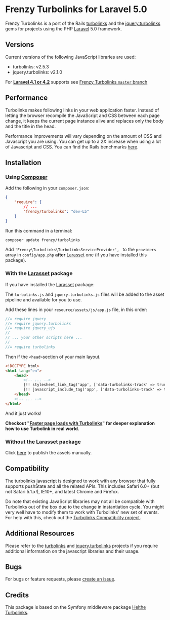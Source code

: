 Frenzy Turbolinks for Laravel 5.0
=================================

Frenzy Turbolinks is a port of the Rails [turbolinks](https://github.com/rails/turbolinks)
and the [jquery.turbolinks](https://github.com/kossnocorp/jquery.turbolinks) gems
for projects using the PHP [Laravel](http://laravel.com) 5.0 framework.

## Versions

Current versions of the following JavaScript libraries are used:

 * turbolinks: v2.5.3
 * jquery.turbolinks: v2.1.0


For [**Laravel 4.1 or 4.2**](http://laravel.com/docs/4.2) supports see [Frenzy Turbolinks `master` branch](https://github.com/frenzyapp/turbolinks/tree/master)

## Performance

Turbolinks makes following links in your web application faster. Instead of letting
the browser recompile the JavaScript and CSS between each page change, it keeps
the current page instance alive and replaces only the body and the title in the head.

Performance improvements will vary depending on the amount of CSS and Javascript
you are using. You can get up to a 2X increase when using a lot of Javascript and
CSS. You can find the Rails benchmarks [here](https://stevelabnik/turbolinks_test).

## Installation

### Using [Composer](https://getcomposer.org)

Add the following in your `composer.json`:

```json
{
    "require": {
        // ...
        "frenzy/turbolinks": "dev-L5"
    }
}
```

Run this command in a terminal:
```bash
composer update frenzy/turbolinks
```

Add `'Frenzy\Turbolinks\TurbolinksServiceProvider', ` to the `providers` array in `config/app.php`
**after** [Larasset](https://github.com/efficiently/larasset/tree/1.0) one (if you have installed this package).

### With the [Larasset](https://github.com/efficiently/larasset/tree/1.0) package

If you have installed the [Larasset](https://github.com/efficiently/larasset/tree/1.0) package:

The `turbolinks.js` and `jquery.turbolinks.js` files will be added to the asset pipeline and available for you to use.

Add these lines in your `resource/assets/js/app.js` file, in this order:

```js
//= require jquery
//= require jquery.turbolinks
//= require jquery_ujs
//
// ... your other scripts here ...
//
//= require turbolinks
```

Then if the `<head>`section of your main layout.

```html
<!DOCTYPE html>
<html lang="en">
    <head>
        <!-- ... -->
        {!! stylesheet_link_tag('app', ['data-turbolinks-track' => true]) !!}
        {!! javascript_include_tag('app', ['data-turbolinks-track' => true]) !!}
    </head>
    <!-- ... -->
</html>
```

And it just works!

**Checkout "[Faster page loads with Turbolinks](https://coderwall.com/p/ypzfdw)" for deeper explanation how to use Turbolink in real world**.

### Without the Larasset package

Click [here](README.md) to publish the assets manually.

## Compatibility

The turbolinks javascript is designed to work with any browser that fully supports
pushState and all the related APIs. This includes Safari 6.0+ (but not Safari 5.1.x!),
IE10+, and latest Chrome and Firefox.

Do note that existing JavaScript libraries may not all be compatible with
Turbolinks out of the box due to the change in instantiation cycle. You might
very well have to modify them to work with Turbolinks' new set of events. For
help with this, check out the [Turbolinks Compatibility project](http://reed.github.io/turbolinks-compatibility).

## Additional Resources

Please refer to the [turbolinks](https://github.com/rails/turbolinks) and
[jquery.turbolinks](https://github.com/kossnocorp/jquery.turbolinks) projects
if you require additional information on the javascript libraries and their usage.

## Bugs

For bugs or feature requests, please [create an issue](https://github.com/frenzyapp/turbolinks/issues/new).

## Credits

This package is based on the Symfony middleware package [Helthe Turbolinks](https://github.com/helthe/Turbolinks).
